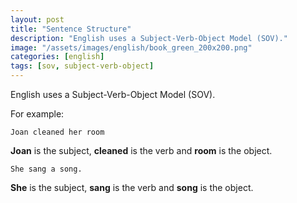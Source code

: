 ```yaml
---
layout: post
title: "Sentence Structure"
description: "English uses a Subject-Verb-Object Model (SOV)."
image: "/assets/images/english/book_green_200x200.png"
categories: [english]
tags: [sov, subject-verb-object]
---
```

English uses a Subject-Verb-Object Model (SOV).

For example:

`Joan cleaned her room`

**Joan** is the subject, **cleaned** is the verb and **room** is the object.

`She sang a song.`

**She** is the subject, **sang** is the verb and **song** is the object.

